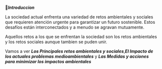 📑_**Introduccion**_

La sociedad actual enfrenta una variedad de retos ambientales y sociales que requieren atención urgente para garantizar un futuro sostenible. Estos desafíos están interconectados y a menudo se agravan mutuamente.

Aquellos retos a los que se enfrentan la sociedad son los retos ambientales y los retos sociales aunque tambien se puden unir.

Vamos a ver _**Los Principales retos ambientales y sociales**_,_**El Impacto de los actuales problemas medioambientales**_ y _**Las Medidas y acciones para minimizar los impactos ambientales**_
